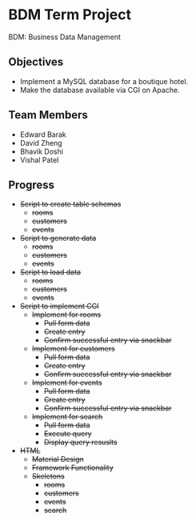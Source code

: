 # BDM Term Project

BDM: Business Data Management

## Objectives

- Implement a MySQL database for a boutique hotel.
- Make the database available via CGI on Apache.

## Team Members

- Edward Barak
- David Zheng
- Bhavik Doshi
- Vishal Patel

## Progress

- ~~Script to create table schemas~~
  - ~~rooms~~
  - ~~customers~~
  - ~~events~~
- ~~Script to generate data~~
  - ~~rooms~~
  - ~~customers~~
  - ~~events~~
- ~~Script to load data~~
  - ~~rooms~~
  - ~~customers~~
  - ~~events~~
- ~~Script to implement CGI~~
  - ~~Implement for rooms~~
    - ~~Pull form data~~
    - ~~Create entry~~
    - ~~Confirm successful entry via snackbar~~
  - ~~Implement for customers~~
    - ~~Pull form data~~
    - ~~Create entry~~
    - ~~Confirm successful entry via snackbar~~
   - ~~Implement for events~~
      - ~~Pull form data~~
      - ~~Create entry~~
      - ~~Confirm successful entry via snackbar~~
   - ~~Implement for search~~
      - ~~Pull form data~~
      - ~~Execute query~~
      - ~~Display query resuslts~~
- ~~HTML~~
   - ~~Material Design~~
   - ~~Framework Functionality~~
   - ~~Skeletons~~
      - ~~rooms~~
      - ~~customers~~
      - ~~events~~
      - ~~search~~